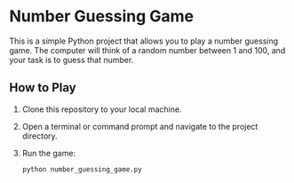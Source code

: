# Number Guessing Game

This is a simple Python project that allows you to play a number guessing game. The computer will think of a random number between 1 and 100, and your task is to guess that number.

## How to Play

1. Clone this repository to your local machine.

2. Open a terminal or command prompt and navigate to the project directory.

3. Run the game:

   ```bash
   python number_guessing_game.py
